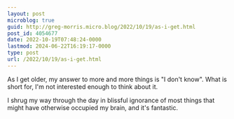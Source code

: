 ```yaml
---
layout: post
microblog: true
guid: http://greg-morris.micro.blog/2022/10/19/as-i-get.html
post_id: 4054677
date: 2022-10-19T07:48:24-0000
lastmod: 2024-06-22T16:19:17-0000
type: post
url: /2022/10/19/as-i-get.html
---
```

As I get older, my answer to more and more things is "I don't know". What is short for, I'm not interested enough to think about it. 

I shrug my way through the day in blissful ignorance of most things that might have otherwise occupied my brain, and it's fantastic. 
